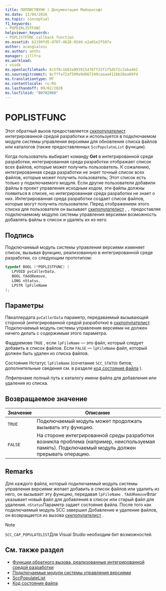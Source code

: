 ```yaml
---
title: ПОПЛИСТФУНК | Документация Майкрософт
ms.date: 11/04/2016
ms.topic: conceptual
f1_keywords:
- POPDIRLISTFUNC
helpviewer_keywords:
- POPLISTFUNC callback function
ms.assetid: b2199fd5-d707-4628-92dd-e2a01e2f507a
author: acangialosi
ms.author: anthc
manager: jillfra
ms.workload:
- vssdk
ms.openlocfilehash: 6c5f8c1683a993915476ff23f1f5d5f2c2aba462
ms.sourcegitcommit: 6cfffa72af599a9d667249caaaa411bb28ea69fd
ms.translationtype: MT
ms.contentlocale: ru-RU
ms.lasthandoff: 09/02/2020
ms.locfileid: "80702060"
---
```

# <a name="poplistfunc"></a>POPLISTFUNC
Этот обратный вызов предоставляется [сккпопулателист](../extensibility/sccpopulatelist-function.md) интегрированной средой разработки и используется в подключаемом модуле системы управления версиями для обновления списка файлов или каталогов (также предоставленных `SccPopulateList` функции).

 Когда пользователь выбирает команду **Get** в интегрированной среде разработки, интегрированная среда разработки отображает список всех файлов, которые может получить пользователь. К сожалению, интегрированная среда разработки не знает точный список всех файлов, которые может получить пользователь; Этот список есть только у подключаемого модуля. Если другие пользователи добавили файлы в проект управления исходным кодом, эти файлы должны появиться в списке, но интегрированная среда разработки не знает о них. Интегрированная среда разработки создает список файлов, которые могут получить пользователи. Перед отображением этого списка для пользователя он вызывает [сккпопулателист](../extensibility/sccpopulatelist-function.md) , `,` предоставляя подключаемому модулю системы управления версиями возможность добавлять файлы в список и удалять их из него.

## <a name="signature"></a>Подпись
 Подключаемый модуль системы управления версиями изменяет список, вызывая функцию, реализованную в интегрированной среде разработки, со следующим прототипом:

```cpp
typedef BOOL (*POPLISTFUNC) (
   LPVOID pvCallerData,
   BOOL fAddRemove,
   LONG nStatus,
   LPSTR lpFileName
);
```

## <a name="parameters"></a>Параметры
 Пвкаллердата `pvCallerData` параметр, передаваемый вызывающей стороной (интегрированной средой разработки) в [сккпопулателист](../extensibility/sccpopulatelist-function.md). Подключаемый модуль системы управления версиями не должен ничего делать с содержимым этого параметра.

 Фаддремове `TRUE` , если `lpFileName` — это файл, который следует добавить в список файлов. Если `FALSE` — `lpFileName` файл, который должен быть удален из списка файлов.

 Состояние Нстатус `lpFileName` (сочетание `SCC_STATUS` битов; дополнительные сведения см. в разделе [код состояния файла](../extensibility/file-status-code-enumerator.md) ).

 Лпфиленаме полный путь к каталогу имени файла для добавления или удаления из списка.

## <a name="return-value"></a>Возвращаемое значение

|Значение|Описание|
|-----------|-----------------|
|`TRUE`|Подключаемый модуль может продолжать вызывать эту функцию.|
|`FALSE`|На стороне интегрированной среды разработки возникла проблема (например, неиспользуемая память). Подключаемый модуль должен прерывать операцию.|

## <a name="remarks"></a>Remarks
 Для каждого файла, который подключаемый модуль системы управления версиями желает добавить в список файлов или удалить из него, он вызывает эту функцию, передавая `lpFileName` . `fAddRemove`Флаг указывает новый файл для добавления в список или старый файл для удаления. `nStatus`Параметр задает состояние файла. После того как подключаемый модуль SCC завершил Добавление и удаление файлов, он возвращается из вызова [сккпопулателист](../extensibility/sccpopulatelist-function.md) .

> [!NOTE]
> `SCC_CAP_POPULATELIST`Для Visual Studio необходим бит возможностей.

## <a name="see-also"></a>См. также раздел
- [Функции обратного вызова, реализованные интегрированной средой разработки](../extensibility/callback-functions-implemented-by-the-ide.md)
- [Подключаемые модули системы управления версиями](../extensibility/source-control-plug-ins.md)
- [SccPopulateList](../extensibility/sccpopulatelist-function.md)
- [Код состояния файла](../extensibility/file-status-code-enumerator.md)
